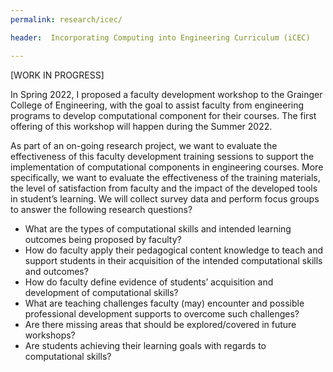 ```yaml
---
permalink: research/icec/

header:  Incorporating Computing into Engineering Curriculum (iCEC)

---
```


[WORK IN PROGRESS]

In Spring 2022, I proposed a faculty development workshop to the Grainger College of Engineering, with the goal to assist faculty from engineering programs to develop computational component for their courses. The first offering of this workshop will happen during the Summer 2022.

As part of an on-going research project, we want to evaluate the effectiveness of this faculty development training sessions to support the implementation of computational components in engineering courses. More specifically, we want to evaluate the effectiveness of the training materials, the level of satisfaction from faculty and the impact of the developed tools in student’s learning. We will collect survey data and perform focus groups to answer the following research questions?

-   What are the types of computational skills and intended learning outcomes being proposed by faculty?
-   How do faculty apply their pedagogical content knowledge to teach and support students in their acquisition of the intended computational skills and outcomes?
-   How do faculty define evidence of students’ acquisition and development of computational skills?
-   What are teaching challenges faculty (may) encounter and possible professional development supports to overcome such challenges?
-   Are there missing areas that should be explored/covered in future workshops?
-   Are students achieving their learning goals with regards to computational skills?


